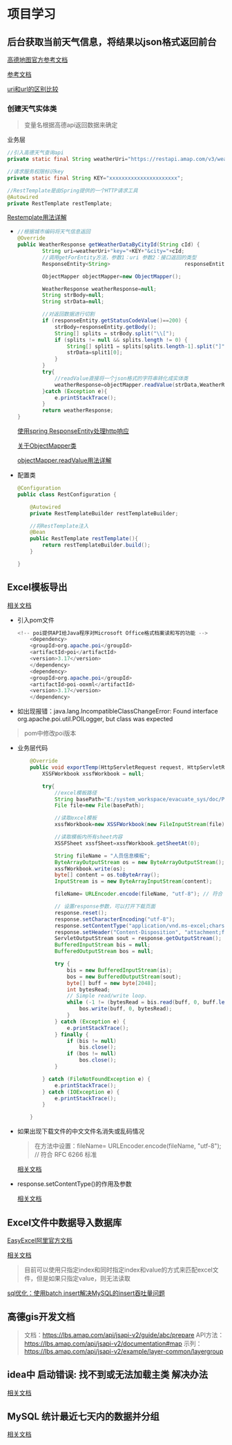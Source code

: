 # 项目学习

## 后台获取当前天气信息，将结果以json格式返回前台

[高德地图官方参考文档](https://lbs.amap.com/api/webservice/guide/api/weatherinfo/#instructions)

[参考文档](https://blog.csdn.net/qq_37495786/article/details/82826561)

[uri和url的区别比较](https://blog.csdn.net/qq_32595453/article/details/80563142)

### 创建天气实体类

> 变量名根据高德api返回数据来确定

业务层

```java
//引入高德天气查询api
private static final String weatherUri="https://restapi.amap.com/v3/weather/weatherInfo?";
```

```java
//请求服务权限标识key
private static final String KEY="xxxxxxxxxxxxxxxxxxxxxx";
```

```java
//RestTemplate是由Spring提供的一个HTTP请求工具
@Autowired
private RestTemplate restTemplate;
```

[Restemplate用法详解](https://blog.csdn.net/jinjiniao1/article/details/100849237)

- ```java
  //根据城市编码将天气信息返回
  @Override
  public WeatherResponse getWeatherDataByCityId(String cId) {
          String uri=weatherUri+"key="+KEY+"&city="+cId;
          //调用getForEntity方法，参数1：uri 参数2：接口返回的类型
          ResponseEntity<String> 						responseEntity=restTemplate.getForEntity(uri,String.class);
  
          ObjectMapper objectMapper=new ObjectMapper();
  
          WeatherResponse weatherResponse=null;
          String strBody=null;
          String strData=null;
  
          //对返回数据进行切割
          if (responseEntity.getStatusCodeValue()==200) {
              strBody=responseEntity.getBody();
              String[] splits = strBody.split("\\[");
              if (splits != null && splits.length != 0) {
                  String[] split1 = splits[splits.length-1].split("]");
                  strData=split1[0];
              }
          }
          try{
              //readValue直接将一个json格式的字符串转化成实体类
              weatherResponse=objectMapper.readValue(strData,WeatherResponse.class);
          }catch (Exception e){
              e.printStackTrace();
          }
          return weatherResponse;
  }
  ```

  [使用spring ResponseEntity处理http响应](https://blog.csdn.net/neweastsun/article/details/81142870)

  [关于ObjectMapper类](https://blog.csdn.net/qq_32454537/article/details/80672191)

  [objectMapper.readValue用法详解](https://www.cnblogs.com/del88/p/13098678.html)

- 配置类

  ```java
  @Configuration
  public class RestConfiguration {
  
      @Autowired
      private RestTemplateBuilder restTemplateBuilder;
  
      //将RestTemplate注入
      @Bean
      public RestTemplate restTemplate(){
          return restTemplateBuilder.build();
      }
  
  }
  ```



## Excel模板导出

[相关文档](https://blog.csdn.net/tjcyjd/article/details/78118531)

- 引入pom文件

  ```java
  <!-- poi提供API给Java程序对Microsoft Office格式档案读和写的功能 -->
      <dependency>
      <groupId>org.apache.poi</groupId>
      <artifactId>poi</artifactId>
      <version>3.17</version>
      </dependency>
      <dependency>
      <groupId>org.apache.poi</groupId>
      <artifactId>poi-ooxml</artifactId>
      <version>3.17</version>
      </dependency>
  ```

-  如出现报错：java.lang.IncompatibleClassChangeError: Found interface org.apache.poi.util.POILogger, but class was expected

  >  pom中修改poi版本

- 业务层代码

  ```java
      @Override
      public void exportTemp(HttpServletRequest request, HttpServletResponse response) {
          XSSFWorkbook xssfWorkbook = null;
  
          try{
              //excel模板路径
              String basePath="E:/system_workspace/evacuate_sys/doc/PopulationDataTemplate.xlsx";
              File file=new File(basePath);
  
              //读取excel模板
              xssfWorkbook=new XSSFWorkbook(new FileInputStream(file));
  
              //读取模板内所有sheet内容
              XSSFSheet xssfSheet=xssfWorkbook.getSheetAt(0);
  
              String fileName = "人员信息模板";
              ByteArrayOutputStream os = new ByteArrayOutputStream();
              xssfWorkbook.write(os);
              byte[] content = os.toByteArray();
              InputStream is = new ByteArrayInputStream(content);
  
              fileName= URLEncoder.encode(fileName, "utf-8"); // 符合 RFC 6266 标准
  
              // 设置response参数，可以打开下载页面
              response.reset();
              response.setCharacterEncoding("utf-8");
              response.setContentType("application/vnd.ms-excel;charset=utf-8");
              response.setHeader("Content-Disposition", "attachment;filename=" + new String((fileName + ".xlsx").getBytes(), "utf-8"));
              ServletOutputStream sout = response.getOutputStream();
              BufferedInputStream bis = null;
              BufferedOutputStream bos = null;
  
              try {
                  bis = new BufferedInputStream(is);
                  bos = new BufferedOutputStream(sout);
                  byte[] buff = new byte[2048];
                  int bytesRead;
                  // Simple read/write loop.
                  while (-1 != (bytesRead = bis.read(buff, 0, buff.length))) {
                      bos.write(buff, 0, bytesRead);
                  }
              } catch (Exception e) {
                  e.printStackTrace();
              } finally {
                  if (bis != null)
                      bis.close();
                  if (bos != null)
                      bos.close();
              }
  
          } catch (FileNotFoundException e) {
              e.printStackTrace();
          } catch (IOException e) {
              e.printStackTrace();
          }
  
      }
  ```

- 如果出现下载文件的中文文件名消失或乱码情况

  > 在方法中设置：fileName= URLEncoder.encode(fileName, "utf-8"); // 符合 RFC 6266 标准

  [相关文档](https://www.cnblogs.com/zhangyangtao/p/9802948.html)

- response.setContentType()的作用及参数

  [相关文档](https://blog.csdn.net/qq_42108192/article/details/81938674)
  
  

## Excel文件中数据导入数据库

[EasyExcel阿里官方文档](https://alibaba-easyexcel.github.io/quickstart/read.html)

[相关文档](https://www.cnblogs.com/jiangwz/p/10564749.html)

> 目前可以使用只指定index和同时指定index和value的方式来匹配excel文件，但是如果只指定value，则无法读取

[sql优化：使用batch insert解决MySQL的insert吞吐量问题](https://blog.csdn.net/willson_l/article/details/73558666)



## 高德gis开发文档

> 文档：https://lbs.amap.com/api/jsapi-v2/guide/abc/prepare
> API方法：https://lbs.amap.com/api/jsapi-v2/documentation#map
> 示列：https://lbs.amap.com/api/jsapi-v2/example/layer-common/layergroup

## idea中 启动错误: 找不到或无法加载主类 解决办法

[相关文档](https://blog.csdn.net/TOP__ONE/article/details/105701543?utm_medium=distribute.pc_relevant.none-task-blog-BlogCommendFromBaidu-2.control&depth_1-utm_source=distribute.pc_relevant.none-task-blog-BlogCommendFromBaidu-2.control)

## MySQL 统计最近七天内的数据并分组

[相关文档](https://blog.csdn.net/sugar_map/article/details/83857449)